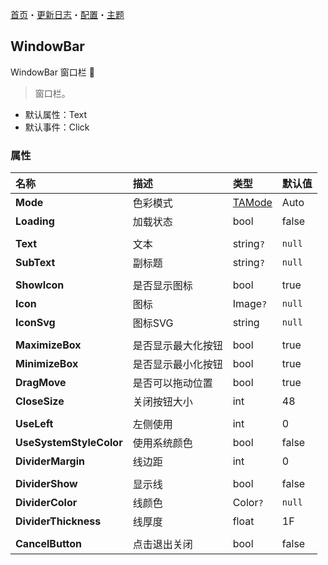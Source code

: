 ﻿[首页](../Home.md)・[更新日志](../UpdateLog.md)・[配置](../Config.md)・[主题](../Theme.md)

## WindowBar

WindowBar 窗口栏 👚

> 窗口栏。

- 默认属性：Text
- 默认事件：Click

### 属性

名称 | 描述 | 类型 | 默认值 | 
:--|:--|:--|:--|
**Mode** | 色彩模式 | [TAMode](Enum.md#tamode) | Auto |
**Loading** | 加载状态 | bool | false |
||||
**Text** | 文本 | string`?` | `null` |
**SubText** | 副标题 | string`?` | `null` |
||||
**ShowIcon** | 是否显示图标 | bool | true |
**Icon** | 图标 | Image`?` | `null` |
**IconSvg** | 图标SVG | string | `null` |
||||
**MaximizeBox** | 是否显示最大化按钮 | bool | true |
**MinimizeBox** | 是否显示最小化按钮 | bool | true |
**DragMove** | 是否可以拖动位置 | bool | true |
**CloseSize** | 关闭按钮大小 | int | 48 |
||||
**UseLeft** | 左侧使用 | int | 0 |
**UseSystemStyleColor** | 使用系统颜色 | bool | false |
**DividerMargin** | 线边距 | int | 0 |
||||
**DividerShow** | 显示线 | bool | false |
**DividerColor** | 线颜色 | Color`?` | `null` |
**DividerThickness** | 线厚度 | float | 1F |
||||
**CancelButton** | 点击退出关闭 | bool | false |